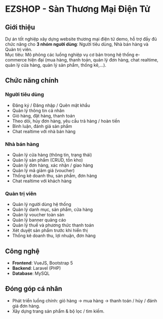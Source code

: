 ﻿# EZSHOP - Sàn Thương Mại Điện Tử

## Giới thiệu
Dự án tốt nghiệp xây dựng website thương mại điện tử demo, hỗ trợ đầy đủ chức năng cho **3 nhóm người dùng**: Người tiêu dùng, Nhà bán hàng và Quản trị viên.  
Mục tiêu: Mô phỏng các luồng nghiệp vụ cơ bản trong hệ thống e-commerce hiện đại (mua hàng, thanh toán, quản lý đơn hàng, chat realtime, quản lý cửa hàng, quản lý sản phẩm, thống kê,…).

## Chức năng chính
### Người tiêu dùng
- Đăng ký / Đăng nhập / Quên mật khẩu  
- Quản lý thông tin cá nhân  
- Giỏ hàng, đặt hàng, thanh toán  
- Theo dõi, hủy đơn hàng, yêu cầu trả hàng / hoàn tiền  
- Bình luận, đánh giá sản phẩm  
- Chat realtime với nhà bán hàng  

### Nhà bán hàng
- Quản lý cửa hàng (thông tin, trạng thái)  
- Quản lý sản phẩm (CRUD, tồn kho)  
- Quản lý đơn hàng, xác nhận / giao hàng  
- Quản lý mã giảm giá (voucher)  
- Thống kê doanh thu, sản phẩm, đơn hàng  
- Chat realtime với khách hàng  

### Quản trị viên
- Quản lý người dùng hệ thống  
- Quản lý danh mục, sản phẩm, cửa hàng  
- Quản lý voucher toàn sàn  
- Quản lý banner quảng cáo  
- Quản lý thuế và phương thức thanh toán  
- Xét duyệt sản phẩm trước khi hiển thị  
- Thống kê doanh thu, lợi nhuận, đơn hàng  

## Công nghệ
- **Frontend**: VueJS, Bootstrap 5  
- **Backend**: Laravel (PHP)  
- **Database**: MySQL  

## Đóng góp cá nhân
- Phát triển luồng chính: giỏ hàng → mua hàng → thanh toán / hủy / đánh giá đơn hàng.  
- Xây dựng trang sản phẩm & bộ lọc / tìm kiếm.  
